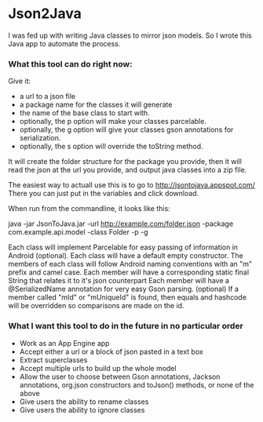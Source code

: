 Json2Java
=========

I was fed up with writing Java classes to mirror json models.  So I wrote this Java app to automate the process.

<h3>What this tool can do right now:</h3>
Give it:
<ul>
<li>a url to a json file</li>
<li>a package name for the classes it will generate</li>
<li>the name of the base class to start with.</li>
<li>optionally, the p option will make your classes parcelable.</li>
<li>optionally, the g option will give your classes gson annotations for serialization.</li>
<li>optionally, the s option will override the toString method.</li>
</ul>



It will create the folder structure for the package you provide, then it will read the json at the url you provide, and output java classes into a zip file.

The easiest way to actuall use this is to go to http://jsontojava.appspot.com/  
There you can just put in the variables and click download.

When run from the commandline, it looks like this:

java -jar JsonToJava.jar -url http://example.com/folder.json -package com.example.api.model -class Folder -p -g


Each class will implement Parcelable for easy passing of information in Android (optional).
Each class will have a default empty constructor.
The members of each class will follow Android naming conventions with an "m" prefix and camel case.
Each member will have a corresponding static final String that relates it to it's json counterpart 
Each member will have a @SerializedName annotation for very easy Gson parsing. (optional)
If a member called "mId" or "mUniqueId" is found, then equals and hashcode will be overridden so comparisons are made on the id.

<h3>What I want this tool to do in the future in no particular order</h3>
<ul>
<li>Work as an App Engine app</li>
<li>Accept either a url or a block of json pasted in a text box</li>
<li>Extract superclasses</li>
<li>Accept multiple urls to build up the whole model</li>
<li>Allow the user to choose between Gson annotations, Jackson annotations, org.json constructors and toJson() methods, or none of the above</li>
<li>Give users the ability to rename classes</li>
<li>Give users the ability to ignore classes</li>
</ul>
